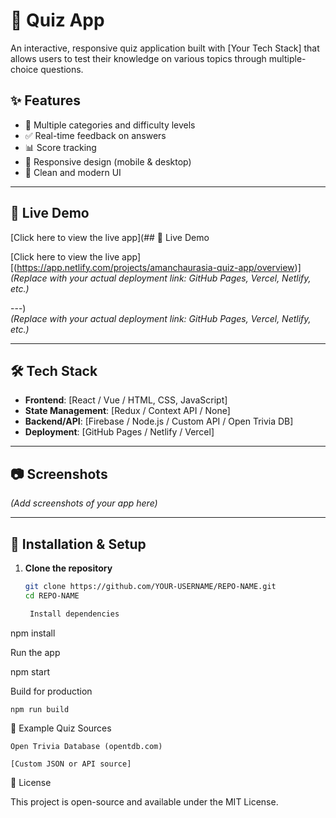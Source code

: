# 🧠 Quiz App

An interactive, responsive quiz application built with [Your Tech Stack] that allows users to test their knowledge on various topics through multiple-choice questions.


## ✨ Features

- 🧩 Multiple categories and difficulty levels
- ✅ Real-time feedback on answers
- 📊 Score tracking
- 📱 Responsive design (mobile & desktop)
- 🎨 Clean and modern UI

---
## 🚀 Live Demo

[Click here to view the live app](## 🚀 Live Demo

[Click here to view the live app][(https://app.netlify.com/projects/amanchaurasia-quiz-app/overview)]  
*(Replace with your actual deployment link: GitHub Pages, Vercel, Netlify, etc.)*

---)  
*(Replace with your actual deployment link: GitHub Pages, Vercel, Netlify, etc.)*

---
## 🛠️ Tech Stack

- **Frontend**: [React / Vue / HTML, CSS, JavaScript]
- **State Management**: [Redux / Context API / None]
- **Backend/API**: [Firebase / Node.js / Custom API / Open Trivia DB]
- **Deployment**: [GitHub Pages / Netlify / Vercel]

---

## 📷 Screenshots

*(Add screenshots of your app here)*

---

## 🔧 Installation & Setup

1. **Clone the repository**
   ```bash
   git clone https://github.com/YOUR-USERNAME/REPO-NAME.git
   cd REPO-NAME

    Install dependencies

npm install

Run the app

npm start

Build for production

    npm run build

🧪 Example Quiz Sources

    Open Trivia Database (opentdb.com)

    [Custom JSON or API source]

📄 License

This project is open-source and available under the MIT License.
